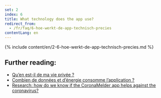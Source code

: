 ```yaml
---
set: 2
index: 6
title: What technology does the app use?
redirect_from: 
  - /fr/faq/6-hoe-werkt-de-app-technisch-precies
contentLang: en
---
```

{% include content/en/2-6-hoe-werkt-de-app-technisch-precies.md %}

## Further reading:

- [Qu’en est-il de ma vie privée ?](/{{page.lang}}/faq/2-8-hoe-zit-het-met-mijn-privacy)
- [Combien de données et d’énergie consomme l’application ?](/{{page.lang}}/faq/2-2-hoeveel-data-en-stroom-gebruikt-de-app)
- [Research: how do we know if the CoronaMelder app helps against the coronavirus?](/{{page.lang}}/faq/3-1-onderzoek-hoe-weten-we-of-coronamelder-helpt-tegen-corona)


